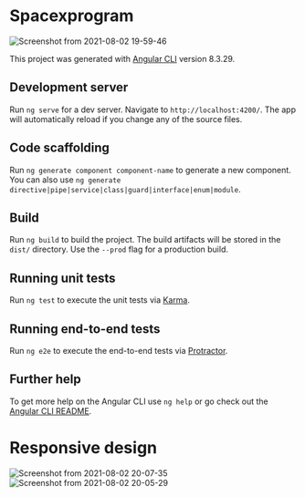 
# Spacexprogram
![Screenshot from 2021-08-02 19-59-46](https://user-images.githubusercontent.com/23625193/127878921-6ae7c207-69e0-4152-8d7a-040e61b79a13.png)

This project was generated with [Angular CLI](https://github.com/angular/angular-cli) version 8.3.29.

## Development server

Run `ng serve` for a dev server. Navigate to `http://localhost:4200/`. The app will automatically reload if you change any of the source files.

## Code scaffolding

Run `ng generate component component-name` to generate a new component. You can also use `ng generate directive|pipe|service|class|guard|interface|enum|module`.

## Build

Run `ng build` to build the project. The build artifacts will be stored in the `dist/` directory. Use the `--prod` flag for a production build.

## Running unit tests

Run `ng test` to execute the unit tests via [Karma](https://karma-runner.github.io).

## Running end-to-end tests

Run `ng e2e` to execute the end-to-end tests via [Protractor](http://www.protractortest.org/).

## Further help

To get more help on the Angular CLI use `ng help` or go check out the [Angular CLI README](https://github.com/angular/angular-cli/blob/master/README.md).
# Responsive design 
![Screenshot from 2021-08-02 20-07-35](https://user-images.githubusercontent.com/23625193/127879632-3c995dee-fa99-4091-93b3-10a9ab1898fa.png)
![Screenshot from 2021-08-02 20-05-29](https://user-images.githubusercontent.com/23625193/127879660-bf3510d7-8c6e-4431-9984-e7bba20d0f60.png)

